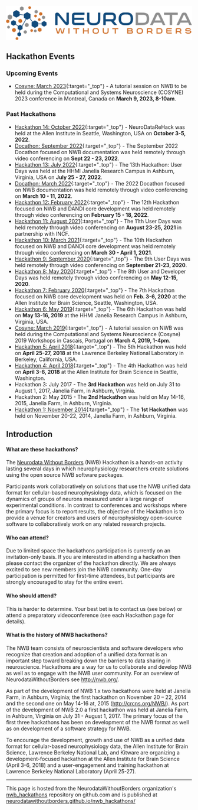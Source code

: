<img alt="Remote hackathon" src="HCK08_2020_Remote/logo_brain_text_white_hor.png">

## Hackathon Events

### Upcoming Events
- [Cosyne: March 2023](Cosyne_2023/README.md){:target="_top"} -  A tutorial session on NWB to be held during the Computational and Systems Neuroscience (COSYNE) 2023  conference in Montreal, Canada on **March 9, 2023, 8-10am**.



### Past Hackathons
- [Hackathon 14: October 2022](HCK14_2022_Seattle/README.md){:target="_top"} - NeuroDataReHack was held at the Allen Institute in Seattle, Washington, USA on **October 3-5, 2022**.
- [Docathon: September 2022](Docuthon_2022_09/README.md){:target="_top"} - The September 2022 Docathon focused on NWB
  documentation was held remotely through video conferencing on **Sept 22 - 23, 2022**.
- [Hackathon 13: July 2022](HCK13_2022_Janelia/README.md){:target="_top"} - The 13th Hackathon: User Days was held at the HHMI Janelia Research Campus in Ashburn, Virginia, USA on **July 25 - 27, 2022**.
- [Docathon: March 2022](Docuthon_2022/README.md){:target="_top"} - The 2022 Docathon focused on NWB documentation was held remotely through video conferencing on **March 10 - 11, 2022**.
- [Hackathon 12: February 2022](HCK12_2022_Remote/README.md){:target="_top"} - The 12th Hackathon focused on NWB and DANDI core development was held remotely through video conferencing on **February 15 - 18, 2022**.
- [Hackathon 11: August 2021](HCK11_2021_Remote/README.md){:target="_top"} - The 11th User Days was held remotely
  through video conferencing on **August 23-25, 2021** in partnership with INCF.
- [Hackathon 10: March 2021](HCK10_2021_Remote/README.md){:target="_top"} - The 10th Hackathon focused on NWB and DANDI core development was held remotely through video conferencing on **March 30 - April 1, 2021**.
- [Hackathon 9: September 2020](HCK09_2020_Remote/README.md){:target="_top"} - The 9th User Days was held remotely through video conferencing on **September 21-23, 2020**.
- [Hackathon 8: May 2020](HCK08_2020_Remote/README.md){:target="_top"} - The 8th User and Developer Days was held remotely through video conferencing on **May 12-15, 2020**.
- [Hackathon 7: February 2020](HCK07_2020_Seattle/README.md){:target="_top"} - The 7th Hackathon focused on NWB core development was held on **Feb. 3-6, 2020** at the Allen Institute for Brain Science, Seattle, Washington, USA.
- [Hackathon 6: May 2019](HCK06_2019_Janelia/README.md){:target="_top"} - The 6th Hackathon was held on **May 13-16, 2019** at the HHMI Janelia Research Campus in Ashburn, Virginia, USA.
- [Cosyne: March 2019](Cosyne_2019/README.md){:target="_top"} - A tutorial session on NWB was held during the Computational and Systems Neuroscience (Cosyne) 2019 Workshops in Cascais, Portugal on **March 4, 2019, 1-4pm**.
- [Hackathon 5: April 2018](HCK05_2018_Berkeley/README.md){:target="_top"} - The 5th Hackathon was held on **April 25-27, 2018** at the Lawrence Berkeley National Laboratory in Berkeley, California, USA.
- [Hackathon 4: April 2018](HCK04_2018_Seattle/README.md){:target="_top"} - The 4th Hackathon was held on **April 3-6, 2018** at the Allen Institute for Brain Science in Seattle, Washington.
- Hackathon 3: July 2017 - The **3rd Hackathon** was held on July 31 to August 1, 2017, Janelia Farm, in Ashburn, Virginia.
- Hackathon 2: May 2015 - The **2nd Hackathon** was held on May 14-16, 2015, Janelia Farm, in Ashburn, Virginia.
- [Hackathon 1: November 2014](http://crcns.org/NWB/hackathon-1){:target="_top"} - The **1st Hackathon** was held on November 20-22, 2014, Janelia Farm, in Ashburn, Virginia.

## Introduction

#### What are these hackathons?

The [Neurodata Without Borders][nwb-neurophysiology] (NWB) Hackathon is a hands-on activity lasting several days in which neurophysiology researchers create solutions using the open source NWB software packages.

Participants work collaboratively on solutions that use the NWB unified data format for cellular-based neurophysiology
data, which is focused on the dynamics of groups of neurons measured under a large range of experimental conditions.
In contrast to conferences and workshops where the primary focus is to report results, the objective of the Hackathon
is to provide a venue for creators and users of neurophysiology open-source software to collaboratively work on any
related research projects.

[nwb-neurophysiology]: http://www.nwb.org/nwb-neurophysiology/

#### Who can attend?

Due to limited space the hackathons participation is currently on an invitation-only basis. If
you are interested in attending a hackathon then please contact the organizer of the hackathon directly. We are
always excited to see new members join the NWB community. One-day participation is permitted for first-time attendees,
but participants are strongly encouraged to stay for the entire event.

#### Who should attend?

This is harder to determine. Your best bet is to contact us (see below) or attend a preparatory
videoconference (see each Hackathon page for details).

#### What is the history of NWB hackathons?

The NWB team consists of neuroscientists and software developers
who recognize that creation and adoption of a unified data format is an important step toward breaking down the
barriers to data sharing in neuroscience. Hackathons are a way for us to collaborate and develop NWB as well
as to engage with the NWB user community.  For an overview of NeurodataWithoutBorders see http://nwb.org/.

As part of the development of NWB 1.x two hackathons were held at Janelia Farm, in Ashburn, Virginia; the first
hackathon  on November 20 – 22, 2014 and the second one on May 14-16 at, 2015 (http://crcns.org/NWB/). As part of
the development of NWB 2.0 a first hackathon was held at Janelia Farm, in Ashburn, Virginia  on July 31 - August 1, 2017.
The primary focus of the first three hackathons has been on development of the NWB format as well as on development of a software strategy for NWB.

To encourage the development, growth and use of NWB as a unified data format for cellular-based neurophysiology
data, the Allen Institute for Brain Science, Lawrence Berkeley National Lab, and Kitware are organizing a
development-focused hackathon at the Allen Institute for Brain Science (April 3-6, 2018) and a user-engagement
and training hackathon at Lawrence Berkeley National Laboratory (April 25-27).

---

This page is hosted from the NeurodataWithoutBorders organization's [nwb_hackathons](https://github.com/NeurodataWithoutBorders/nwb_hackathons) repository on github.com and is published at [neurodatawithoutborders.github.io/nwb_hackathons/](https://neurodatawithoutborders.github.io/nwb_hackathons/)
